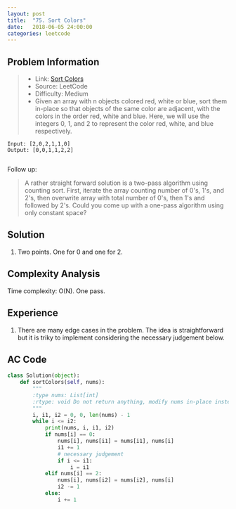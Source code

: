 ```yaml
---
layout: post
title:  "75. Sort Colors"
date:   2018-06-05 24:00:00
categories: leetcode
---
```



## Problem Information

> * Link: [Sort Colors](https://leetcode.com/problems/sort-colors/description/)
> * Source: LeetCode
> * Difficulty: Medium
> * Given an array with n objects colored red, white or blue, sort them in-place so that objects of the same color are adjacent, with the colors in the order red, white and blue. Here, we will use the integers 0, 1, and 2 to represent the color red, white, and blue respectively.


```
Input: [2,0,2,1,1,0]
Output: [0,0,1,1,2,2]


```

Follow up:

> A rather straight forward solution is a two-pass algorithm using counting sort.
First, iterate the array counting number of 0's, 1's, and 2's, then overwrite array with total number of 0's, then 1's and followed by 2's.
> Could you come up with a one-pass algorithm using only constant space?

## Solution
1. Two points. One for 0 and one for 2.

## Complexity Analysis
Time complexity: O(N). One pass.

## Experience
1. There are many edge cases in the problem. The idea is straightforward but it is triky to implement considering the necessary judgement below.

## AC Code

``` python
class Solution(object):
    def sortColors(self, nums):
        """
        :type nums: List[int]
        :rtype: void Do not return anything, modify nums in-place instead.
        """
        i, i1, i2 = 0, 0, len(nums) - 1
        while i <= i2:
            print(nums, i, i1, i2)
            if nums[i] == 0:
                nums[i], nums[i1] = nums[i1], nums[i]
                i1 += 1
                # necessary judgement
                if i <= i1:
                    i = i1
            elif nums[i] == 2:
                nums[i], nums[i2] = nums[i2], nums[i]
                i2 -= 1
            else:
                i += 1
```



[jekyll-docs]: https://jekyllrb.com/docs/home
[jekyll-gh]:   https://github.com/jekyll/jekyll
[jekyll-talk]: https://talk.jekyllrb.com/

